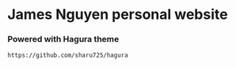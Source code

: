 # James Nguyen personal website


### Powered with Hagura theme
`https://github.com/sharu725/hagura`
